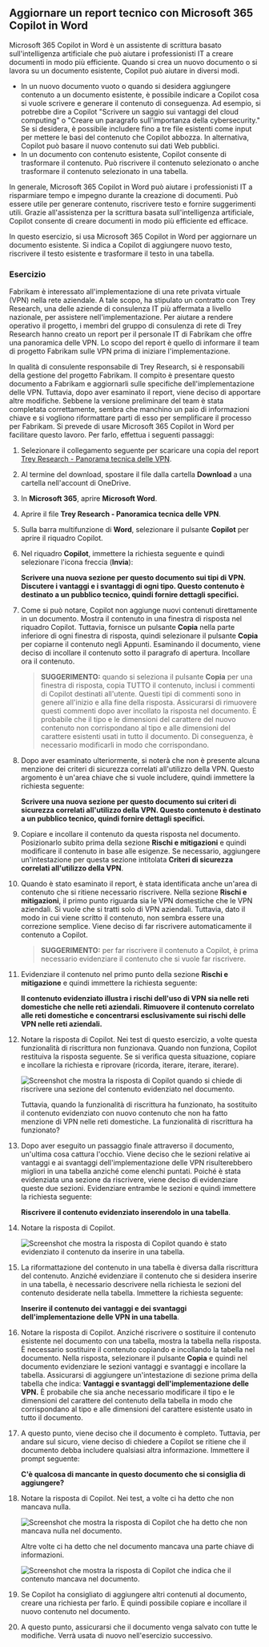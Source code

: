 
Aggiornare un report tecnico con Microsoft 365 Copilot in Word
---
Microsoft 365 Copilot in Word è un assistente di scrittura basato sull'intelligenza artificiale che può aiutare i professionisti IT a creare documenti in modo più efficiente. Quando si crea un nuovo documento o si lavora su un documento esistente, Copilot può aiutare in diversi modi.

 -  In un nuovo documento vuoto o quando si desidera aggiungere contenuto a un documento esistente, è possibile indicare a Copilot cosa si vuole scrivere e generare il contenuto di conseguenza. Ad esempio, si potrebbe dire a Copilot "Scrivere un saggio sui vantaggi del cloud computing" o "Creare un paragrafo sull'importanza della cybersecurity." Se si desidera, è possibile includere fino a tre file esistenti come input per mettere le basi del contenuto che Copilot abbozza. In alternativa, Copilot può basare il nuovo contenuto sui dati Web pubblici.
 -  In un documento con contenuto esistente, Copilot consente di trasformare il contenuto. Può riscrivere il contenuto selezionato o anche trasformare il contenuto selezionato in una tabella.

In generale, Microsoft 365 Copilot in Word può aiutare i professionisti IT a risparmiare tempo e impegno durante la creazione di documenti. Può essere utile per generare contenuto, riscrivere testo e fornire suggerimenti utili. Grazie all'assistenza per la scrittura basata sull'intelligenza artificiale, Copilot consente di creare documenti in modo più efficiente ed efficace.

In questo esercizio, si usa Microsoft 365 Copilot in Word per aggiornare un documento esistente. Si indica a Copilot di aggiungere nuovo testo, riscrivere il testo esistente e trasformare il testo in una tabella.

### Esercizio

Fabrikam è interessato all'implementazione di una rete privata virtuale (VPN) nella rete aziendale. A tale scopo, ha stipulato un contratto con Trey Research, una delle aziende di consulenza IT più affermata a livello nazionale, per assistere nell'implementazione. Per aiutare a rendere operativo il progetto, i membri del gruppo di consulenza di rete di Trey Research hanno creato un report per il personale IT di Fabrikam che offre una panoramica delle VPN. Lo scopo del report è quello di informare il team di progetto Fabrikam sulle VPN prima di iniziare l'implementazione.

In qualità di consulente responsabile di Trey Research, si è responsabili della gestione del progetto Fabrikam. Il compito è presentare questo documento a Fabrikam e aggiornarli sulle specifiche dell'implementazione delle VPN. Tuttavia, dopo aver esaminato il report, viene deciso di apportare altre modifiche. Sebbene la versione preliminare del team è stata completata correttamente, sembra che manchino un paio di informazioni chiave e si vogliono riformattare parti di esso per semplificare il processo per Fabrikam. Si prevede di usare Microsoft 365 Copilot in Word per facilitare questo lavoro. Per farlo, effettua i seguenti passaggi:

1.  Selezionare il collegamento seguente per scaricare una copia del report [Trey Research - Panorama tecnica delle VPN](https://go.microsoft.com/fwlink/?linkid=2269129).
2.  Al termine del download, spostare il file dalla cartella **Download** a una cartella nell'account di OneDrive.
3.  In **Microsoft 365**, aprire **Microsoft Word**.
4.  Aprire il file **Trey Research - Panoramica tecnica delle VPN**.
5.  Sulla barra multifunzione di **Word**, selezionare il pulsante **Copilot** per aprire il riquadro Copilot.
6.  Nel riquadro **Copilot**, immettere la richiesta seguente e quindi selezionare l'icona freccia (**Invia**):
    
    **Scrivere una nuova sezione per questo documento sui tipi di VPN. Discutere i vantaggi e i svantaggi di ogni tipo. Questo contenuto è destinato a un pubblico tecnico, quindi fornire dettagli specifici.**
7.  Come si può notare, Copilot non aggiunge nuovi contenuti direttamente in un documento. Mostra il contenuto in una finestra di risposta nel riquadro Copilot. Tuttavia, fornisce un pulsante **Copia** nella parte inferiore di ogni finestra di risposta, quindi selezionare il pulsante **Copia** per copiarne il contenuto negli Appunti. Esaminando il documento, viene deciso di incollare il contenuto sotto il paragrafo di apertura. Incollare ora il contenuto.
    
    > **SUGGERIMENTO:** quando si seleziona il pulsante **Copia** per una finestra di risposta, copia TUTTO il contenuto, inclusi i commenti di Copilot destinati all'utente. Questi tipi di commenti sono in genere all'inizio e alla fine della risposta. Assicurarsi di rimuovere questi commenti dopo aver incollato la risposta nel documento. È probabile che il tipo e le dimensioni del carattere del nuovo contenuto non corrispondano al tipo e alle dimensioni del carattere esistenti usati in tutto il documento. Di conseguenza, è necessario modificarli in modo che corrispondano.

8.  Dopo aver esaminato ulteriormente, si noterà che non è presente alcuna menzione dei criteri di sicurezza correlati all'utilizzo della VPN. Questo argomento è un'area chiave che si vuole includere, quindi immettere la richiesta seguente:
    
    **Scrivere una nuova sezione per questo documento sui criteri di sicurezza correlati all'utilizzo della VPN. Questo contenuto è destinato a un pubblico tecnico, quindi fornire dettagli specifici.**
9.  Copiare e incollare il contenuto da questa risposta nel documento. Posizionarlo subito prima della sezione **Rischi e mitigazioni** e quindi modificare il contenuto in base alle esigenze. Se necessario, aggiungere un'intestazione per questa sezione intitolata **Criteri di sicurezza correlati all'utilizzo della VPN**.
10. Quando è stato esaminato il report, è stata identificata anche un'area di contenuto che si ritiene necessario riscrivere. Nella sezione **Rischi e mitigazioni**, il primo punto riguarda sia le VPN domestiche che le VPN aziendali. Si vuole che si tratti solo di VPN aziendali. Tuttavia, dato il modo in cui viene scritto il contenuto, non sembra essere una correzione semplice. Viene deciso di far riscrivere automaticamente il contenuto a Copilot.
    
    > **SUGGERIMENTO:** per far riscrivere il contenuto a Copilot, è prima necessario evidenziare il contenuto che si vuole far riscrivere.
    
11. Evidenziare il contenuto nel primo punto della sezione **Rischi e mitigazione** e quindi immettere la richiesta seguente:
    
    **Il contenuto evidenziato illustra i rischi dell'uso di VPN sia nelle reti domestiche che nelle reti aziendali. Rimuovere il contenuto correlato alle reti domestiche e concentrarsi esclusivamente sui rischi delle VPN nelle reti aziendali.** 
12. Notare la risposta di Copilot. Nei test di questo esercizio, a volte questa funzionalità di riscrittura non funzionava. Quando non funziona, Copilot restituiva la risposta seguente. Se si verifica questa situazione, copiare e incollare la richiesta e riprovare (ricorda, iterare, iterare, iterare).

    ![Screenshot che mostra la risposta di Copilot quando si chiede di riscrivere una sezione del contenuto evidenziato nel documento.](../media/copilot-word-rewrite-message-6814b109.png)
    
    
    Tuttavia, quando la funzionalità di riscrittura ha funzionato, ha sostituito il contenuto evidenziato con nuovo contenuto che non ha fatto menzione di VPN nelle reti domestiche. La funzionalità di riscrittura ha funzionato?
14. Dopo aver eseguito un passaggio finale attraverso il documento, un'ultima cosa cattura l'occhio. Viene deciso che le sezioni relative ai vantaggi e ai svantaggi dell'implementazione delle VPN risulterebbero migliori in una tabella anziché come elenchi puntati. Poiché è stata evidenziata una sezione da riscrivere, viene deciso di evidenziare queste due sezioni. Evidenziare entrambe le sezioni e quindi immettere la richiesta seguente:
    
    **Riscrivere il contenuto evidenziato inserendolo in una tabella**.
15. Notare la risposta di Copilot.

    ![Screenshot che mostra la risposta di Copilot quando è stato evidenziato il contenuto da inserire in una tabella.](../media/copilot-word-table-message-04366b21.png)
    
16. La riformattazione del contenuto in una tabella è diversa dalla riscrittura del contenuto. Anziché evidenziare il contenuto che si desidera inserire in una tabella, è necessario descrivere nella richiesta le sezioni del contenuto desiderate nella tabella. Immettere la richiesta seguente:
    
    **Inserire il contenuto dei vantaggi e dei svantaggi dell'implementazione delle VPN in una tabella**.
17. Notare la risposta di Copilot. Anziché riscrivere o sostituire il contenuto esistente nel documento con una tabella, mostra la tabella nella risposta. È necessario sostituire il contenuto copiando e incollando la tabella nel documento. Nella risposta, selezionare il pulsante **Copia** e quindi nel documento evidenziare le sezioni vantaggi e svantaggi e incollare la tabella. Assicurarsi di aggiungere un'intestazione di sezione prima della tabella che indica: **Vantaggi e svantaggi dell'implementazione delle VPN.** È probabile che sia anche necessario modificare il tipo e le dimensioni del carattere del contenuto della tabella in modo che corrispondano al tipo e alle dimensioni del carattere esistente usato in tutto il documento.
18. A questo punto, viene deciso che il documento è completo. Tuttavia, per andare sul sicuro, viene deciso di chiedere a Copilot se ritiene che il documento debba includere qualsiasi altra informazione. Immettere il prompt seguente:
    
    **C'è qualcosa di mancante in questo documento che si consiglia di aggiungere?**
19. Notare la risposta di Copilot. Nei test, a volte ci ha detto che non mancava nulla.

    ![Screenshot che mostra la risposta di Copilot che ha detto che non mancava nulla nel documento.](../media/copilot-word-missing-message-c39cf0e6.png)
    
    
    Altre volte ci ha detto che nel documento mancava una parte chiave di informazioni.
    
    ![Screenshot che mostra la risposta di Copilot che indica che il contenuto mancava nel documento.](../media/copilot-word-add-more-message-f0e586c3.png)
    
19. Se Copilot ha consigliato di aggiungere altri contenuti al documento, creare una richiesta per farlo. È quindi possibile copiare e incollare il nuovo contenuto nel documento.
20. A questo punto, assicurarsi che il documento venga salvato con tutte le modifiche. Verrà usata di nuovo nell'esercizio successivo.
